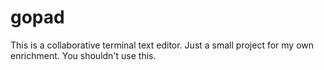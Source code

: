 # gopad
This is a collaborative terminal text editor.  Just a small project for my own enrichment.  You shouldn't use this.
